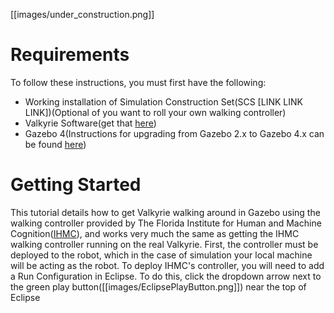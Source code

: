 [[images/under_construction.png]]  

# Requirements
To follow these instructions, you must first have the following:
* Working installation of Simulation Construction Set(SCS [LINK LINK LINK])(Optional of you want to roll your own walking controller)
* Valkyrie Software(get that [here](https://github.com/NASA-JSC-Robotics/valkyrie/wiki/Get-Our-Code))
* Gazebo 4(Instructions for upgrading from Gazebo 2.x to Gazebo 4.x can be found [here](http://gazebosim.org/tutorials/?tut=ros_wrapper_versions))

# Getting Started
This tutorial details how to get Valkyrie walking around in Gazebo using the walking controller provided by The Florida Institute for Human and Machine Cognition([IHMC](http://robots.ihmc.us/)), and works very much the same as getting the IHMC walking controller running on the real Valkyrie. First, the controller must be deployed to the robot, which in the case of simulation your local machine will be acting as the robot. To deploy IHMC's controller, you will need to add a Run Configuration in Eclipse. To do this, click the dropdown arrow next to the green play button([[images/EclipsePlayButton.png]]) near the top of Eclipse